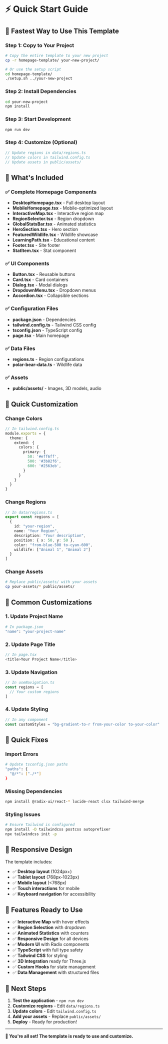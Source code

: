# ⚡ Quick Start Guide

## 🚀 Fastest Way to Use This Template

### Step 1: Copy to Your Project
```bash
# Copy the entire template to your new project
cp -r homepage-template/ your-new-project/

# Or use the setup script
cd homepage-template/
./setup.sh ../your-new-project
```

### Step 2: Install Dependencies
```bash
cd your-new-project
npm install
```

### Step 3: Start Development
```bash
npm run dev
```

### Step 4: Customize (Optional)
```typescript
// Update regions in data/regions.ts
// Update colors in tailwind.config.ts
// Update assets in public/assets/
```

## 📁 What's Included

### ✅ Complete Homepage Components
- **DesktopHomepage.tsx** - Full desktop layout
- **MobileHomepage.tsx** - Mobile-optimized layout
- **InteractiveMap.tsx** - Interactive region map
- **RegionSelector.tsx** - Region dropdown
- **GlobalStatsBar.tsx** - Animated statistics
- **HeroSection.tsx** - Hero section
- **FeaturedWildlife.tsx** - Wildlife showcase
- **LearningPath.tsx** - Educational content
- **Footer.tsx** - Site footer
- **StatItem.tsx** - Stat component

### ✅ UI Components
- **Button.tsx** - Reusable buttons
- **Card.tsx** - Card containers
- **Dialog.tsx** - Modal dialogs
- **DropdownMenu.tsx** - Dropdown menus
- **Accordion.tsx** - Collapsible sections

### ✅ Configuration Files
- **package.json** - Dependencies
- **tailwind.config.ts** - Tailwind CSS config
- **tsconfig.json** - TypeScript config
- **page.tsx** - Main homepage

### ✅ Data Files
- **regions.ts** - Region configurations
- **polar-bear-data.ts** - Wildlife data

### ✅ Assets
- **public/assets/** - Images, 3D models, audio

## 🎨 Quick Customization

### Change Colors
```typescript
// In tailwind.config.ts
module.exports = {
  theme: {
    extend: {
      colors: {
        primary: {
          50: '#eff6ff',
          500: '#3b82f6',
          600: '#2563eb',
        }
      }
    }
  }
}
```

### Change Regions
```typescript
// In data/regions.ts
export const regions = [
  {
    id: "your-region",
    name: "Your Region",
    description: "Your description",
    position: { x: 50, y: 50 },
    color: "from-blue-500 to-cyan-600",
    wildlife: ["Animal 1", "Animal 2"]
  }
]
```

### Change Assets
```bash
# Replace public/assets/ with your assets
cp your-assets/* public/assets/
```

## 🔧 Common Customizations

### 1. Update Project Name
```bash
# In package.json
"name": "your-project-name"
```

### 2. Update Page Title
```typescript
// In page.tsx
<title>Your Project Name</title>
```

### 3. Update Navigation
```typescript
// In useNavigation.ts
const regions = [
  // Your custom regions
]
```

### 4. Update Styling
```typescript
// In any component
const customStyles = "bg-gradient-to-r from-your-color to-your-color"
```

## 🐛 Quick Fixes

### Import Errors
```bash
# Update tsconfig.json paths
"paths": {
  "@/*": ["./*"]
}
```

### Missing Dependencies
```bash
npm install @radix-ui/react-* lucide-react clsx tailwind-merge
```

### Styling Issues
```bash
# Ensure Tailwind is configured
npm install -D tailwindcss postcss autoprefixer
npx tailwindcss init -p
```

## 📱 Responsive Design

The template includes:
- ✅ **Desktop layout** (1024px+)
- ✅ **Tablet layout** (768px-1023px)
- ✅ **Mobile layout** (<768px)
- ✅ **Touch interactions** for mobile
- ✅ **Keyboard navigation** for accessibility

## 🎯 Features Ready to Use

- ✅ **Interactive Map** with hover effects
- ✅ **Region Selection** with dropdown
- ✅ **Animated Statistics** with counters
- ✅ **Responsive Design** for all devices
- ✅ **Modern UI** with Radix components
- ✅ **TypeScript** with full type safety
- ✅ **Tailwind CSS** for styling
- ✅ **3D Integration** ready for Three.js
- ✅ **Custom Hooks** for state management
- ✅ **Data Management** with structured files

## 🚀 Next Steps

1. **Test the application** - `npm run dev`
2. **Customize regions** - Edit `data/regions.ts`
3. **Update colors** - Edit `tailwind.config.ts`
4. **Add your assets** - Replace `public/assets/`
5. **Deploy** - Ready for production!

---

**🎉 You're all set! The template is ready to use and customize.** 